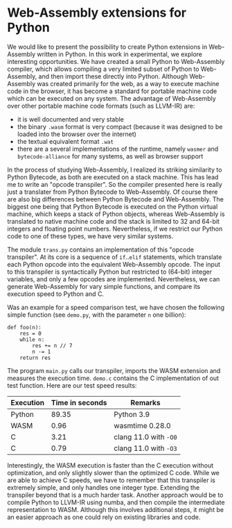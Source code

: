 Web-Assembly extensions for Python
==================================

We would like to present the possibility to create Python extensions
in Web-Assembly written in Python.  In this work in experimental, we
explore interesting opportunities.  We have created a small Python to
Web-Assembly compiler, which allows compiling a very limited subset of
Python to Web-Assembly, and then import these directly into Python.
Although Web-Assembly was created primarily for the web, as a way to
execute machine code in the browser, it has become a standard for
portable machine code which can be executed on any system.  The advantage
of Web-Assembly over other portable machine code formats (such as LLVM-IR)
are:
  * it is well documented and very stable
  * the binary `.wasm` format is very compact (because it was designed to be
    loaded into the browser over the internet)
  * the textual equivalent format `.wat`
  * there are a several implementations of the runtime, namely `wasmer` and
    `bytecode-alliance` for many systems, as well as browser support

In the process of studying Web-Assembly, I realized its striking similarity
to Python Bytecode, as both are executed on a stack machine.  This has lead
me to write an "opcode transpiler".  So the compiler presented here is really
just a translater from Python Bytecode to Web-Assembly.
Of course there are also big differences between Python Bytecode and
Web-Assembly.  The biggest one being that Python Bytecode is executed on the
Python virtual machine, which keeps a stack of Python objects, whereas
Web-Assembly is translated to native machine code and the stack is limited
to 32 and 64-bit integers and floating point numbers.  Nevertheless, if we
restrict our Python code to one of these types, we have very similar
systems.

The module `trans.py` contains an implementation of this "opcode transpiler".
At its core is a sequence of `if`..`elif` statements, which translate each
Python opcode into the equivalent Web-Assembly opcode.  The input to this
transpiler is syntactically Python but restricted to (64-bit) integer variables,
and only a few opcodes are implemented.  Nevertheless, we can generate
Web-Assembly for vary simple functions, and compare its execution speed to
Python and C.

Was an example for a speed comparison test, we have chosen the following
simple function (see `demo.py`, with the parameter `n` one billion):

    def foo(n):
        res = 0
        while n:
            res += n // 7
            n -= 1
        return res

The program `main.py` calls our transpiler, imports the WASM extension and
measures the execution time.  `demo.c` contains the C implementation of out
test function.  Here are our test speed results:

| Execution  | Time in seconds   | Remarks               |
| ---------- | ----------------- | --------------------- |
| Python     | 89.35             | Python 3.9            |
| WASM       |  0.96             | wasmtime 0.28.0       |
| C          |  3.21             | clang 11.0 with `-O0` |
| C          |  0.79             | clang 11.0 with `-O3` |

Interestingly, the WASM execution is faster than the C execution without
optimization, and only slightly slower than the optimized C code.
While we are able to achieve C speeds, we have to remember that this
transpiler is extremely simple, and only handles one integer type.
Extending the transpiler beyond that is a much harder task.
Another approach would be to compile Python to LLVM-IR using numba, and
then compile the intermediate representation to WASM.  Although this
involves additional steps, it might be an easier approach as one could
rely on existing libraries and code.
